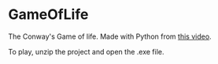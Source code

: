 # GameOfLife
The Conway's Game of life. Made with Python from [this video](https://www.youtube.com/watch?v=qPtKv9fSHZY).

To play, unzip the project and open the .exe file.